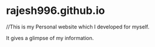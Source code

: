 # rajesh996.github.io

//This is my Personal website which I developed for myself.

It gives a glimpse of my information.
